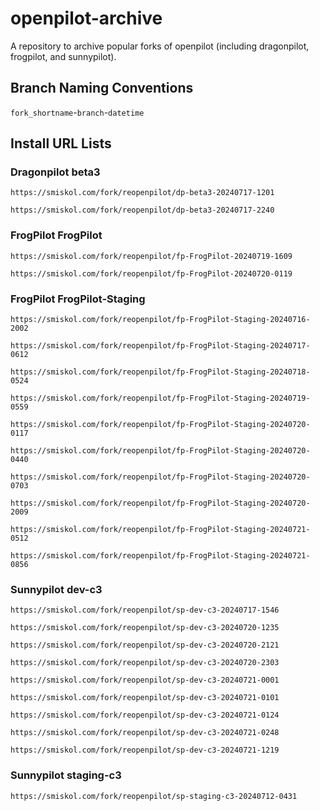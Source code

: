 # openpilot-archive
A repository to archive popular forks of openpilot (including dragonpilot, frogpilot, and sunnypilot).

## Branch Naming Conventions
`fork_shortname`-`branch`-`datetime`

## Install URL Lists
### Dragonpilot beta3
```
https://smiskol.com/fork/reopenpilot/dp-beta3-20240717-1201
```
```
https://smiskol.com/fork/reopenpilot/dp-beta3-20240717-2240
```
### FrogPilot FrogPilot
```
https://smiskol.com/fork/reopenpilot/fp-FrogPilot-20240719-1609
```
```
https://smiskol.com/fork/reopenpilot/fp-FrogPilot-20240720-0119
```
### FrogPilot FrogPilot-Staging
```
https://smiskol.com/fork/reopenpilot/fp-FrogPilot-Staging-20240716-2002
```
```
https://smiskol.com/fork/reopenpilot/fp-FrogPilot-Staging-20240717-0612
```
```
https://smiskol.com/fork/reopenpilot/fp-FrogPilot-Staging-20240718-0524
```
```
https://smiskol.com/fork/reopenpilot/fp-FrogPilot-Staging-20240719-0559
```
```
https://smiskol.com/fork/reopenpilot/fp-FrogPilot-Staging-20240720-0117
```
```
https://smiskol.com/fork/reopenpilot/fp-FrogPilot-Staging-20240720-0440
```
```
https://smiskol.com/fork/reopenpilot/fp-FrogPilot-Staging-20240720-0703
```
```
https://smiskol.com/fork/reopenpilot/fp-FrogPilot-Staging-20240720-2009
```
```
https://smiskol.com/fork/reopenpilot/fp-FrogPilot-Staging-20240721-0512
```
```
https://smiskol.com/fork/reopenpilot/fp-FrogPilot-Staging-20240721-0856
```
### Sunnypilot dev-c3
```
https://smiskol.com/fork/reopenpilot/sp-dev-c3-20240717-1546
```
```
https://smiskol.com/fork/reopenpilot/sp-dev-c3-20240720-1235
```
```
https://smiskol.com/fork/reopenpilot/sp-dev-c3-20240720-2121
```
```
https://smiskol.com/fork/reopenpilot/sp-dev-c3-20240720-2303
```
```
https://smiskol.com/fork/reopenpilot/sp-dev-c3-20240721-0001
```
```
https://smiskol.com/fork/reopenpilot/sp-dev-c3-20240721-0101
```
```
https://smiskol.com/fork/reopenpilot/sp-dev-c3-20240721-0124
```
```
https://smiskol.com/fork/reopenpilot/sp-dev-c3-20240721-0248
```
```
https://smiskol.com/fork/reopenpilot/sp-dev-c3-20240721-1219
```
### Sunnypilot staging-c3
```
https://smiskol.com/fork/reopenpilot/sp-staging-c3-20240712-0431
```
